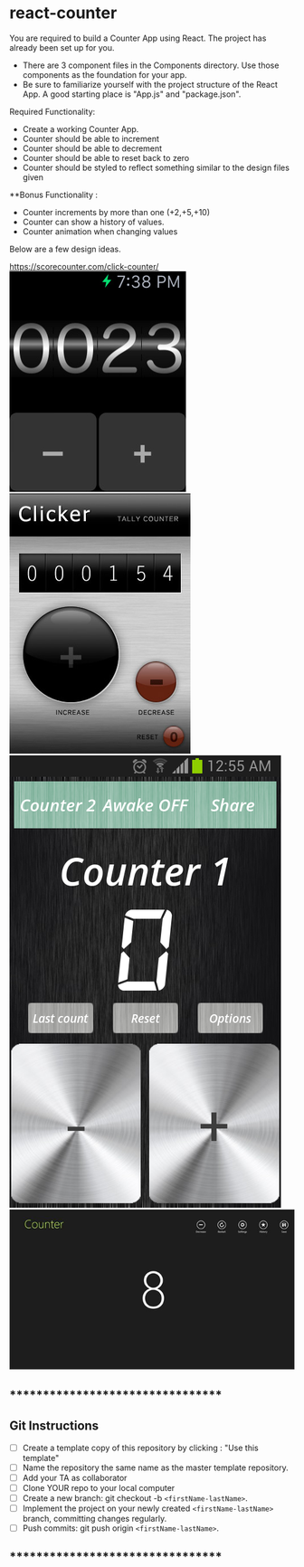 # react-counter

You are required to build a Counter App using React.  The project has already been set up for you.
* There are 3 component files in the Components directory.  Use those components as the foundation for your app.
* Be sure to familiarize yourself with the project structure of the React App.  A good starting place is "App.js" and "package.json".


Required Functionality:
* Create a working Counter App.  
* Counter should be able to increment
* Counter should be able to decrement
* Counter should be able to reset back to zero
* Counter should be styled to reflect something similar to the design files given

**Bonus Functionality : 

* Counter increments by more than one (+2,+5,+10)
* Counter can show a history of values.
* Counter animation when changing values

Below are a few design ideas.

https://scorecounter.com/click-counter/
![Counter1](src/assets/counter-sample-1.jpeg)
![counter2](src/assets/counter-sample-2.jpg)
![counter3](src/assets/counter-sample-3.png)
![counter4](src/assets/counter-sample-4.jpeg)

## ********************************
## Git Instructions
- [ ] Create a template copy of this repository by clicking : "Use this template"
- [ ] Name the repository the same name as the master template repository.  
- [ ] Add your TA as collaborator
- [ ] Clone YOUR repo to your local computer
- [ ] Create a new branch: git checkout -b `<firstName-lastName>`.
- [ ] Implement the project on your newly created `<firstName-lastName>` branch, committing changes regularly.
- [ ] Push commits: git push origin `<firstName-lastName>`.
## ********************************
